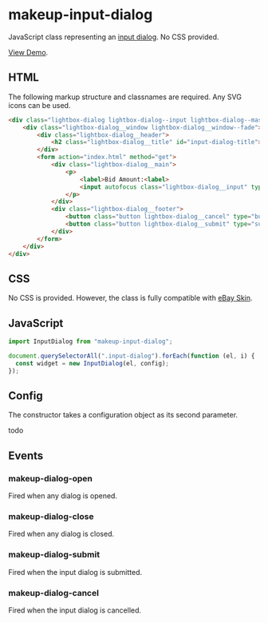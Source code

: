 # makeup-input-dialog

JavaScript class representing an [input dialog](https://ebay.gitbook.io/mindpatterns/messaging/input-dialog). No CSS provided.

[View Demo](https://makeup.github.io/makeup-js/makeup-input-dialog/index.html).

## HTML

The following markup structure and classnames are required. Any SVG icons can be used.

```html
<div class="lightbox-dialog lightbox-dialog--input lightbox-dialog--mask-fade" id="dialog-input" role="dialog" aria-labelledby="input-dialog-title" aria-modal="true" hidden>
    <div class="lightbox-dialog__window lightbox-dialog__window--fade">
        <div class="lightbox-dialog__header">
            <h2 class="lightbox-dialog__title" id="input-dialog-title">Enter Your Bid</h2>
        </div>
        <form action="index.html" method="get">
            <div class="lightbox-dialog__main">
                <p>
                    <label>Bid Amount:<label>
                    <input autofocus class="lightbox-dialog__input" type="text" name="bid" />
                </p>
            </div>
            <div class="lightbox-dialog__footer">
                <button class="button lightbox-dialog__cancel" type="button">Cancel</button>
                <button class="button lightbox-dialog__submit" type="submit">Submit</button>
            </div>
        </form>
    </div>
</div>
```

## CSS

No CSS is provided. However, the class is fully compatible with [eBay Skin](https://ebay.github.io/skin/#input-dialog).

## JavaScript

```js
import InputDialog from "makeup-input-dialog";

document.querySelectorAll(".input-dialog").forEach(function (el, i) {
  const widget = new InputDialog(el, config);
});
```

## Config

The constructor takes a configuration object as its second parameter.

todo

## Events

### makeup-dialog-open

Fired when any dialog is opened.

### makeup-dialog-close

Fired when any dialog is closed.

### makeup-dialog-submit

Fired when the input dialog is submitted.

### makeup-dialog-cancel

Fired when the input dialog is cancelled.
